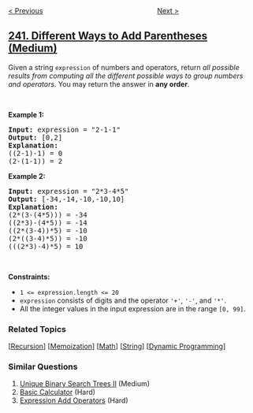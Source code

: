 <!--|This file generated by command(leetcode description); DO NOT EDIT.    |-->
<!--+----------------------------------------------------------------------+-->
<!--|@author    awesee <openset.wang@gmail.com>                           |-->
<!--|@link      https://github.com/awesee                                 |-->
<!--|@home      https://github.com/awesee/leetcode                        |-->
<!--+----------------------------------------------------------------------+-->

[< Previous](../search-a-2d-matrix-ii "Search a 2D Matrix II")
　　　　　　　　　　　　　　　　
[Next >](../valid-anagram "Valid Anagram")

## [241. Different Ways to Add Parentheses (Medium)](https://leetcode.com/problems/different-ways-to-add-parentheses "为运算表达式设计优先级")

<p>Given a string <code>expression</code> of numbers and operators, return <em>all possible results from computing all the different possible ways to group numbers and operators</em>. You may return the answer in <strong>any order</strong>.</p>

<p>&nbsp;</p>
<p><strong>Example 1:</strong></p>

<pre>
<strong>Input:</strong> expression = &quot;2-1-1&quot;
<strong>Output:</strong> [0,2]
<strong>Explanation:</strong>
((2-1)-1) = 0 
(2-(1-1)) = 2
</pre>

<p><strong>Example 2:</strong></p>

<pre>
<strong>Input:</strong> expression = &quot;2*3-4*5&quot;
<strong>Output:</strong> [-34,-14,-10,-10,10]
<strong>Explanation:</strong>
(2*(3-(4*5))) = -34 
((2*3)-(4*5)) = -14 
((2*(3-4))*5) = -10 
(2*((3-4)*5)) = -10 
(((2*3)-4)*5) = 10
</pre>

<p>&nbsp;</p>
<p><strong>Constraints:</strong></p>

<ul>
	<li><code>1 &lt;= expression.length &lt;= 20</code></li>
	<li><code>expression</code> consists of digits and the operator <code>&#39;+&#39;</code>, <code>&#39;-&#39;</code>, and <code>&#39;*&#39;</code>.</li>
	<li>All the integer values in the input expression are in the range <code>[0, 99]</code>.</li>
</ul>

### Related Topics
  [[Recursion](../../tag/recursion/README.md)]
  [[Memoization](../../tag/memoization/README.md)]
  [[Math](../../tag/math/README.md)]
  [[String](../../tag/string/README.md)]
  [[Dynamic Programming](../../tag/dynamic-programming/README.md)]

### Similar Questions
  1. [Unique Binary Search Trees II](../unique-binary-search-trees-ii) (Medium)
  1. [Basic Calculator](../basic-calculator) (Hard)
  1. [Expression Add Operators](../expression-add-operators) (Hard)
